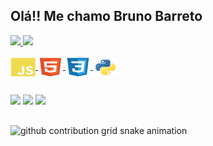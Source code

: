 ## Olá!! Me chamo Bruno Barreto
<div>
  <a href="https://github.com/Brunothecreatoor">
  <img height="180em" src="https://github-readme-stats.vercel.app/api?username=brunothecretoor&show_icons=true&theme=transparent#gh-dark-mode-only)](https://github.com/Brunothecreatoor/github-readme-stats#gh-dark-mode-only"/>
  <img height="180em" src="https://github-readme-stats.vercel.app/api/top-langs/?username=brunothecreatoor&layout=compact&lagns_count=16&theme=transparent"/>
</div>



<div style="display: inline_block"><br>
  <img align="center" alt="bruno-Js" height="30" width="40" src="https://raw.githubusercontent.com/devicons/devicon/master/icons/javascript/javascript-plain.svg">
  <img align="center" alt="bruno-HTML" height="30" width="40" src="https://raw.githubusercontent.com/devicons/devicon/master/icons/html5/html5-original.svg">
  <img align="center" alt="bruno-CSS" height="30" width="40" src="https://raw.githubusercontent.com/devicons/devicon/master/icons/css3/css3-original.svg">
  <img align="center" alt="bruno-Python" height="30" width="40" src="https://raw.githubusercontent.com/devicons/devicon/master/icons/python/python-original.svg">

##
</div>

<div> 
  <a href="https://instagram.com/brunoo__barretoo" target="_blank"><img src="https://img.shields.io/badge/-Instagram-%23E4405F?style=for-the-badge&logo=instagram&logoColor=white" target="_blank"></a>
  <a href = "mailto:santosbarreto.28@gmail.com"><img src="https://img.shields.io/badge/-Gmail-%23333?style=for-the-badge&logo=gmail&logoColor=white" target="_blank"></a>
  <a href="https://www.linkedin.com/in/bruno-santos-a15b0a208/" target="_blank"><img src="https://img.shields.io/badge/-LinkedIn-%230077B5?style=for-the-badge&logo=linkedin&logoColor=white" target="_blank"></a> 
  
</div>

##
<picture>
  <source media="(prefers-color-scheme: dark)" srcset="https://raw.githubusercontent.com/brunothecreatoor/brunothecreatoor/output/github-contribution-grid-snake-dark.svg">
  <source media="(prefers-color-scheme: light)" srcset="https://raw.githubusercontent.com/brunothecreatoor/brunothecreatoor/output/github-contribution-grid-snake.svg">
  <img alt="github contribution grid snake animation" src="https://raw.githubusercontent.com/brunothecreatoor/brunothecreatoor/output/github-contribution-grid-snake.svg">
</picture>
